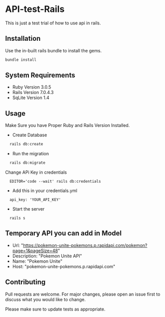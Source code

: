 # API-test-Rails

This is just a test trial of how to use api in rails.

## Installation

Use the in-built rails bundle to install the gems.

```bash
bundle install
```

## System Requirements

- Ruby Version 3.0.5
- Rails Version 7.0.4.3
- SqLite Version 1.4

## Usage
Make Sure you have Proper Ruby and Rails Version Installed.

- Create Database
```bash
  rails db:create
```

- Run the migration
```bash  
  rails db:migrate
```

Change APi Key in credentials
```  
  EDITOR='code --wait' rails db:credentials
```

- Add this in your credentials.yml
```  
  api_key: 'YOUR_API_KEY'
```

- Start the server
```  
  rails s
```

## Temporary API you can add in Model
- Url: "https://pokemon-unite-pokemons.p.rapidapi.com/pokemon?page=1&pageSize=48"
- Description: "Pokemon Unite API"
- Name: "Pokemon Unite"
- Host: "pokemon-unite-pokemons.p.rapidapi.com"

## Contributing
Pull requests are welcome. For major changes, please open an issue first to discuss what you would like to change.

Please make sure to update tests as appropriate.

